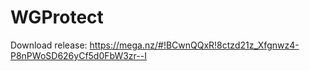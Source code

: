 # WGProtect
Download release: https://mega.nz/#!BCwnQQxR!8ctzd21z_Xfgnwz4-P8nPWoSD626yCf5d0FbW3zr--I
